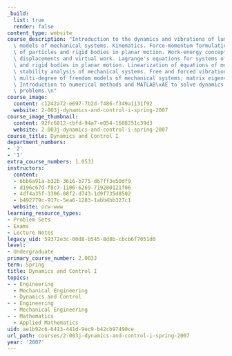 ```yaml
---
_build:
  list: true
  render: false
content_type: website
course_description: "Introduction to the dynamics and vibrations of lumped-parameter\
  \ models of mechanical systems. Kinematics. Force-momentum formulation for systems\
  \ of particles and rigid bodies in planar motion. Work-energy concepts. Virtual\
  \ displacements and virtual work. Lagrange's equations for systems of particles\
  \ and rigid bodies in planar motion. Linearization of equations of motion. Linear\
  \ stability analysis of mechanical systems. Free and forced vibration of linear\
  \ multi-degree of freedom models of mechanical systems; matrix eigenvalue problems.\
  \ Introduction to numerical methods and MATLAB\xAE to solve dynamics and vibrations\
  \ problems.\n"
course_image:
  content: c1242a72-e697-7b2d-f486-f349a1131f92
  website: 2-003j-dynamics-and-control-i-spring-2007
course_image_thumbnail:
  content: 92fc6812-cbfd-94a7-e054-1608251c39d3
  website: 2-003j-dynamics-and-control-i-spring-2007
course_title: Dynamics and Control I
department_numbers:
- '2'
- '1'
extra_course_numbers: 1.053J
instructors:
  content:
  - 6bb6a91a-b32b-3616-b775-d67ff3e50df9
  - d196c67d-f8c7-1106-6269-719280121f06
  - 4df4a35f-3306-08f2-d743-1d9f735d8502
  - b492779c-917c-5ea6-1283-1abb4bb327c1
  website: ocw-www
learning_resource_types:
- Problem Sets
- Exams
- Lecture Notes
legacy_uid: 59372e3c-00d8-b545-8d8b-cbcb6f7051d0
level:
- Undergraduate
primary_course_number: 2.003J
term: Spring
title: Dynamics and Control I
topics:
- - Engineering
  - Mechanical Engineering
  - Dynamics and Control
- - Engineering
  - Mechanical Engineering
- - Mathematics
  - Applied Mathematics
uid: ae1b92c6-6413-441d-9ec9-b42cb97490ce
url_path: courses/2-003j-dynamics-and-control-i-spring-2007
year: '2007'
---
```

